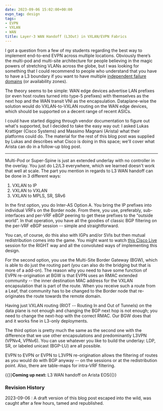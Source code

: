 ```yaml
---
date: 2023-09-06 15:02:00+00:00
evpn_tag: design
tags:
- EVPN
- VXLAN
- WAN
title: Layer-3 WAN Handoff (L3Out) in VXLAN/EVPN Fabrics
---
```

I got a question from a few of my students regarding the best way to implement end-to-end EVPN across multiple locations. Obviously there’s the multi-pod and multi-site architecture for people believing in the magic powers of stretching VLANs across the globe, but I was looking for something that I could recommend to people who understand that you have to have a L3 boundary if you want to have multiple [independent failure domains](https://blog.ipspace.net/2012/05/layer-2-network-is-single-failure.html) (or availability zones).
<!--more-->
The theory seems to be simple: WAN edge devices advertise LAN prefixes (or even host routes turned into type-5 prefixes) with themselves as the next hop and the WAN transit VNI as the encapsulation. Dataplane-wise the solution would do VXLAN-to-VXLAN routing on the WAN edge devices, which should be supported on a decent range of recent ASICs.

I could have started digging through vendor documentation to figure out what's supported, but I decided to take the easy way out: I asked Lukas Krattiger (Cisco Systems) and Massimo Magnani (Arista) what their platforms could do. The material for the rest of this blog post was supplied by Lukas and describes what Cisco is doing in this space; we'll cover what Arista can do in a follow-up blog post.

---

Multi-Pod or Super-Spine is just an extended underlay with no controller in the overlay. You just do L2/L3 everywhere, which we learned doesn't work that well at scale. The part you mention in regards to L3 WAN handoff can be done in 3 different ways:

1. VXLAN to IP
2. VXLAN to VXLAN
3. VXLAN to MPLS, SR, SRv6

In the first option, you do Inter-AS Option A. You bring the IP prefixes into individual VRFs on the Border node. From there, you use, preferably, sub-interfaces and per-VRF eBGP peering to get these prefixes to the “outside world”. In that operation, you have all the goodies of classic BGP filtering on the per-VRF eBGP session -- simple and straightforward.

You can, of course, do this also with IGPs and/or SVIs but then mutual redistribution comes into the game. You might want to watch [this Cisco Live](https://www.ciscolive.com/on-demand/on-demand-details.html?#/session/1655424224206001QF9P) session for the RIGHT way and all the convoluted ways of implementing this design.

For the second option, you use the Multi-Site Border Gateway (BGW), which is able to do just the routing part (you can also do the bridging but that is more of a add-on). The reason why you need to have some function of EVPN re-origination at BGW is that EVPN uses an RMAC extended community -- the inner destination MAC address for the VXLAN encapsulation that is part of the route. When you receive such a route from a Leaf, that community has to be changed to the Border node that re-originates the route towards the remote domain.

Having just VXLAN routing (RIOT -- Routing In and Out of Tunnels) on the data plane is not enough and changing the BGP next hop is not enough; you need to change the next-hop with the correct RMAC. Our BGW does that and it works fine in L3-only deployments.

The third option is pretty much the same as the second one with the difference that we use other encapsulations and predominantly L3VPN (VPNv4, VPNv6). You can use whatever you like to build the underlay: LDP, SR, or labeled unicast (BGP-LU) are all possible. 

EVPN to EVPN or EVPN to L3VPN re-origination allows the filtering of routes as you would do with BGP anyway -- on the sessions or at the redistribution point. Also, there are table-maps for intra-VRF filtering.

{{<next-in-series page="/posts/2023/11/arista-evpn-l3out-handoff.html">}}**Coming up next:** L3 WAN handoff on Arista EOS{{</next-in-series>}}
### Revision History

2023-09-06
: A draft version of this blog post escaped into the wild, was caught after a few hours, tamed and republished.
